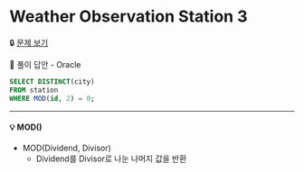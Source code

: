 # Weather Observation Station 3

🔒 [문제 보기](https://www.hackerrank.com/challenges/weather-observation-station-3/problem)

🔑 풀이 답안 - Oracle

```SQL
SELECT DISTINCT(city)
FROM station
WHERE MOD(id, 2) = 0;
```

------

#### 💡 MOD()

- MOD(Dividend, Divisor)
  - Dividend를 Divisor로 나눈 나머지 값을 반환

